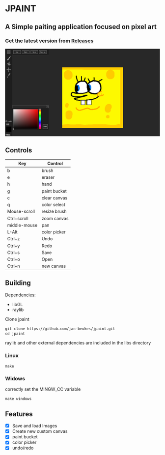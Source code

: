 # JPAINT

## A Simple paiting application focused on pixel art

### Get the latest version from [Releases](https://github.com/jan-beukes/jpaint/releases)

![](screenshot.png)

## Controls

| Key    | Control      |
| ------ | ------------ |
| b      | brush        |
| e      | eraser       |
| h      | hand         |
| g      | paint bucket |
| c      | clear canvas |
| q      | color select |
| Mouse-scroll | resize brush |
| Ctrl+scroll  | zoom canvas  |
| middle-mouse | pan          |
| L-Alt  | color picker |
| Ctrl+z | Undo         |
| Ctrl+y | Redo         |
| Ctrl+s | Save         |
| Ctrl+o | Open         |
| Ctrl+n | new canvas   |

## Building

Dependencies:

- libGL 
- raylib

Clone jpaint
```
git clone https://github.com/jan-beukes/jpaint.git
cd jpaint
```

raylib and other external dependencies are included in the libs directory

### Linux
```
make
```
### Widows
correctly set the MINGW_CC variable
```
make windows
```


## Features
- [x] Save and load Images
- [x] Create new custom canvas 
- [x] paint bucket
- [x] color picker
- [x] undo/redo

